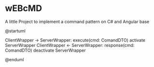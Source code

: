 # wEBcMD

A little Project to implement a command pattern on C# and Angular base

@startuml

ClientWrapper -> ServerWrapper: execute(cmd: ComandDTO)
activate ServerWrapper
ClientWrapper <- ServerWrapper: response(cmd: ComandDTO)
deactivate ServerWrapper

@enduml